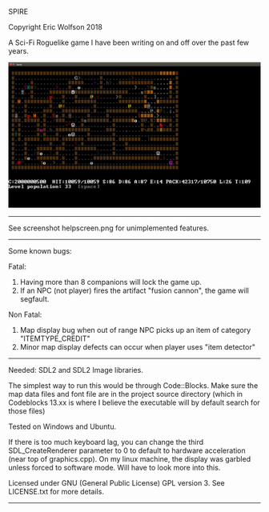SPIRE

Copyright Eric Wolfson 2018

A Sci-Fi Roguelike game I have been writing on and off over the past few years.

![Alt text](/screenshots/screenshot1.jpg?raw=true "Screenshot1")

---

See screenshot helpscreen.png for unimplemented features.

---

Some known bugs:

Fatal:
1) Having more than 8 companions will lock the game up.
2) If an NPC (not player) fires the artifact "fusion cannon", the game will segfault.

Non Fatal:
1) Map display bug when out of range NPC picks up an item of category "ITEMTYPE_CREDIT"
2) Minor map display defects can occur when player uses "item detector"

---

Needed:
SDL2 and SDL2 Image libraries.

The simplest way to run this would be through Code::Blocks.
Make sure the map data files and font file are in the project source directory
(which in Codeblocks 13.xx is where I believe the executable will by default search for those files)

Tested on Windows and Ubuntu.

If there is too much keyboard lag, you can change the third SDL_CreateRenderer parameter to 0 to default
to hardware acceleration (near top of graphics.cpp). On my linux machine, the display was garbled unless forced to software mode.
Will have to look more into this.

Licensed under GNU (General Public License) GPL version 3. See LICENSE.txt for more details.

---
